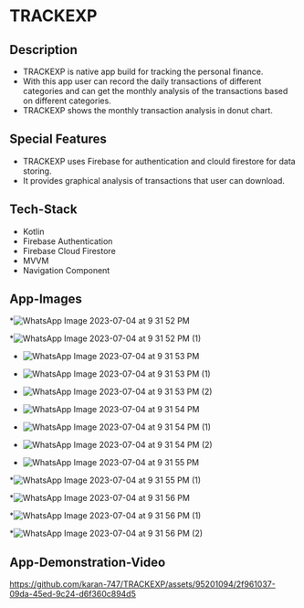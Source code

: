 # TRACKEXP

## Description

* TRACKEXP is native app build for tracking the personal finance. 
* With this app user can record the daily transactions of different categories and can get the monthly analysis of the transactions based on different categories.
* TRACKEXP shows the monthly transaction analysis in donut chart.

## Special Features

* TRACKEXP uses Firebase for authentication and clould firestore for data storing.
* It provides graphical analysis of transactions that user can download.

## Tech-Stack

* Kotlin
* Firebase Authentication
* Firebase Cloud Firestore
* MVVM
* Navigation Component

## App-Images

*![WhatsApp Image 2023-07-04 at 9 31 52 PM](https://github.com/karan-747/TRACKEXP/assets/95201094/2ba15f2c-fb27-4df9-a77d-77e95926629a)

*![WhatsApp Image 2023-07-04 at 9 31 52 PM (1)](https://github.com/karan-747/TRACKEXP/assets/95201094/9f214027-4c90-451f-948a-07621e47e7cc)

* ![WhatsApp Image 2023-07-04 at 9 31 53 PM](https://github.com/karan-747/TRACKEXP/assets/95201094/505c1ea4-0006-4415-be7e-0a48b9ff0b9f)

* ![WhatsApp Image 2023-07-04 at 9 31 53 PM (1)](https://github.com/karan-747/TRACKEXP/assets/95201094/32ebe720-71b8-412f-b16b-8e2c91ee02ae)

* ![WhatsApp Image 2023-07-04 at 9 31 53 PM (2)](https://github.com/karan-747/TRACKEXP/assets/95201094/5f8c0e36-831e-43c1-97c1-6f0a6d1155a3)

* ![WhatsApp Image 2023-07-04 at 9 31 54 PM](https://github.com/karan-747/TRACKEXP/assets/95201094/a79e024f-2da4-4681-8386-f214fcc5cbaf)

* ![WhatsApp Image 2023-07-04 at 9 31 54 PM (1)](https://github.com/karan-747/TRACKEXP/assets/95201094/97ec80bd-d362-4506-8cde-003df71463a5)

* ![WhatsApp Image 2023-07-04 at 9 31 54 PM (2)](https://github.com/karan-747/TRACKEXP/assets/95201094/a3bcd19c-9735-481b-94cc-1377013c5b42)

* ![WhatsApp Image 2023-07-04 at 9 31 55 PM](https://github.com/karan-747/TRACKEXP/assets/95201094/7d30a5d5-6203-4cae-8d55-e07f6711f5a4)

*![WhatsApp Image 2023-07-04 at 9 31 55 PM (1)](https://github.com/karan-747/TRACKEXP/assets/95201094/0c66138b-b5ed-4032-9d16-e1e5a383ede7)

*![WhatsApp Image 2023-07-04 at 9 31 56 PM](https://github.com/karan-747/TRACKEXP/assets/95201094/34f1cf8d-a316-4da8-a710-19a0430d89c2)

*![WhatsApp Image 2023-07-04 at 9 31 56 PM (1)](https://github.com/karan-747/TRACKEXP/assets/95201094/78832183-0cdc-4aee-822c-8e02d9e0db8e)

*![WhatsApp Image 2023-07-04 at 9 31 56 PM (2)](https://github.com/karan-747/TRACKEXP/assets/95201094/899d3eb3-03e2-4762-a68c-dc913fc7d6f8)


## App-Demonstration-Video


https://github.com/karan-747/TRACKEXP/assets/95201094/2f961037-09da-45ed-9c24-d6f360c894d5















